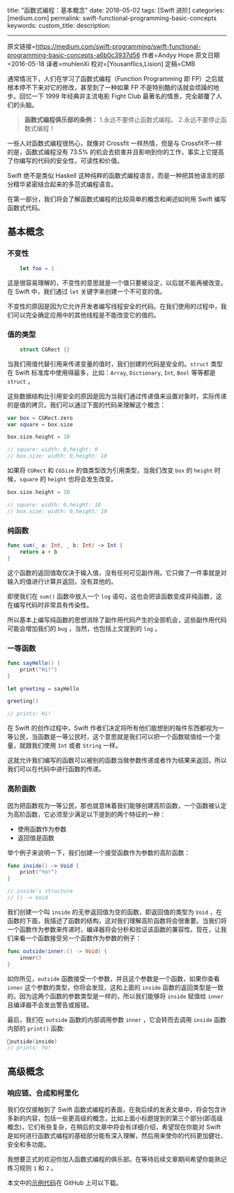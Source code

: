 title: "函数式编程：基本概念"
date: 2018-05-02
tags: [Swift 进阶]
categories: [medium.com]
permalink: swift-functional-programming-basic-concepts 
keywords: 
custom_title: 
description: 

---
原文链接=https://medium.com/swift-programming/swift-functional-programming-basic-concepts-a6b0c3937d56
作者=Andyy Hope
原文日期=2016-05-18
译者=muhlenXi
校对=[Yousanflics,Lision]
定稿=CMB

<!--此处开始正文-->

通常情况下，人们在学习了函数式编程（Function Programming 即 FP）之后就根本停不下来对它的修改，甚至到了一种如果 FP 不是特别酷的话就会烦躁的地步。回忆一下 1999 年经典非主流电影 Fight Club 最著名的情景，完全颠覆了人们的头脑。

> **函数式编程俱乐部的条例：**
> 1.永远不要停止函数式编程。
> 2.永远不要停止函数式编程！

<!--more-->

一些人对函数式编程很热心，就像对 Crossfit 一样热情，但是与 Crossfit不一样的是，函数式编程没有 73.5% 的机会去损害并且影响到你的工作，事实上它提高了你编写的代码的安全性，可读性和价值。

Swift 绝不是类似 Haskell 这种纯粹的函数式编程语言，而是一种把其他语言的部分精华紧密结合起来的多范式编程语言。

在第一部分，我们将会了解函数式编程的比较简单的概念和阐述如何用 Swift 编写函数式代码。

## 基本概念

### 不变性

``` swift
	let foo = 1
```

这是很容易理解的，不变性的意思就是一个值只要被设定，以后就不能再被改变。在 Swift 中，我们通过 `let` 关键字来创建一个不可变的值。

不变性的原因是因为它允许开发者编写线程安全的代码。在我们使用的过程中，我们可以完全确定应用中的其他线程是不能改变它的值的。

### 值的类型

``` swift
	struct CGRect {}
```

当我们用值代替引用来传递变量的值时，我们创建的代码是安全的。`struct` 类型在 Swift 标准库中使用得最多，比如：`Array`, `Dictionary`, `Int`, `Bool` 等等都是 `struct` 。

这些数据结构比引用安全的原因是因为当我们通过传递值来设置对象时，实际传递的是值的拷贝。我们可以通过下面的代码来理解这个概念：

``` swift
var box = CGRect.zero
var square = box.size

box.size.height = 10

// square: width: 0,height: 0
// box.size: width: 0,height: 10
```

如果将 `CGRect` 和 `CGSize` 的值类型改为引用类型，当我们改变 `box` 的 `height` 时候，`square` 的 `height` 也将会发生改变。

``` swift
box.size.height = 10

// square: width: 0,height: 10
// box.size: width: 0,height: 10

```

### 纯函数

``` swift
func sum(_ a: Int, _ b: Int) -> Int {
	return a + b
}
```

这个函数的返回值取仅决于输入值，没有任何可见副作用。它只做了一件事就是对输入的值进行计算并返回，没有其他的。

即使我们在 `sum()` 函数中放入一个 `log` 语句，这也会把该函数变成非纯函数，这在编写代码时非常具有传染性。

所以基本上编写纯函数的思想消除了副作用代码产生的全部机会，这些副作用代码可能会增加我们的 `bug` ，当然，也包括上文提到的 `log` 。

### 一等函数

``` swift
func sayHello() {
	print("Hi!")
}

let greeting = sayHello

greeting()

// prints: Hi!
```

在 Swift 的创作过程中，Swift 作者们决定将所有他们能想到的每件东西都视为一等公民，当函数是一等公民时，这个意思就是我们可以把一个函数赋值给一个变量，就跟我们使用 `Int` 或者 `String` 一样。

这就允许我们编写的函数可以被别的函数当做参数传递或者作为结果来返回，所以我们可以在代码中进行函数的传递。

### 高阶函数

因为把函数视为一等公民，那也就意味着我们能够创建高阶函数，一个函数被认定为高阶函数，它必须至少满足以下提到的两个特征的一种：

* 使用函数作为参数
* 返回值是函数

举个例子来说明一下，我们创建一个接受函数作为参数的高阶函数：

```swift
func inside() -> Void {
	print("Yo!")
}

// inside's structure
// () -> Void
```
我们创建一个叫 `inside` 的无参返回值为空的函数，即返回值的类型为 `Void` ，在函数的下面，我描述了函数的结构，这对我们理解高阶函数将会很重要。当我们将一个函数作为参数来传递时，编译器将会分析和验证该函数的兼容性。现在，让我们来看一个函数接受另一个函数作为参数的例子：

```swift
func outside(inner:() -> Void) {
	inner()
}
```

如你所见，`outside` 函数接受一个参数，并且这个参数是一个函数，如果你查看 `inner` 这个参数的类型，你将会发现，这和上面的 `inside` 函数的返回类型是一致的。因为这两个函数的参数类型是一样的，所以我们能够将 `inside` 赋值给 `inner` 且编译器不会发出警告或报错。

最后，我们在 `outside` 函数的内部调用参数 `inner` ，它会转而去调用 `inside` 函数内部的 `print()` 函数:

```swift
outside(inside)
// prints: Yo!
```

## 高级概念

### 响应链、合成和柯里化

我们仅仅接触到了 Swift 函数式编程的表面，在我后续的发表文章中，将会包含许多新的内容，包括一些更高级的概念，比如上面小标题提到的第三个部分(即高级概念)，它们有些复杂，在稍后的文章中将会有详细介绍，希望现在你能对 Swift 是如何进行函数式编程的基础部分能有深入理解，然后用来使你的代码更加健壮、安全和多功能。

我想要正式的欢迎你加入函数式编程的俱乐部。在等待后续文章期间希望你能熟记练习规则 `1` 和 `2` 。

本文中的[示例代码](https://github.com/andyyhope/Blog_FunctionalProgramming_BasicConcepts)在 GitHub 上可以下载。
